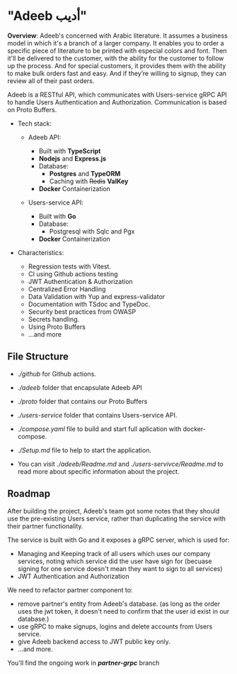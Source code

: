 # "Adeeb أديب"

**Overview**: Adeeb's concerned with Arabic literature. It assumes a business model in which it's a branch of a larger company. It enables you to order a specific piece of literature to be printed with especial colors and font. Then it'll be delivered to the customer, with the ability for the customer to follow up the process. And for special customers, it provides them with the ability to make bulk orders fast and easy. And if they’re willing to signup, they can review all of their past orders.

Adeeb is a RESTful API, which communicates with Users-service gRPC API to handle Users Authentication and Authorization. Communication is based on Proto Buffers.

- Tech stack:

    - Adeeb API:
        - Built with **TypeScript** 
        - **Nodejs** and **Express.js** 
        - Database:
            - **Postgres** and **TypeORM**
            - Caching with ~~Redis~~ **ValKey**
        - **Docker** Containerization

    - Users-service API:
        - Built with **Go**
        - Database:
            - Postgresql with Sqlc and Pgx
        - **Docker** Containerization

- Characteristics:

  - Regression tests with Vitest.
  - CI using Github actions testing
  - JWT Authentication & Authorization
  - Centralized Error Handling
  - Data Validation with Yup and express-validator
  - Documentation with TSdoc and TypeDoc.
  - Security best practices from OWASP
  - Secrets handling.
  - Using Proto Buffers
  - …and more

## File Structure

- _./github_ for Github actions.

- _./adeeb_ folder that encapsulate Adeeb API

- _./proto_ folder that contains our Proto Buffers

- _./users-service_ folder that contains Users-service API.

- _./compose.yaml_ file to build and start full aplication with docker-compose.

- _./Setup.md_ file to help to start the application.

- You can visit _./adeeb/Readme.md_ and _./users-servivce/Readme.md_ to read more about specific information about the project.


## Roadmap

After building the project, Adeeb's team got some notes that they should use the pre-existing Users service, rather than duplicating the service with their partner functionality.

The service is built with Go and it exposes a gRPC server, which is used for:
- Managing and Keeping track of all users which uses our company services, noting which service did the user have sign for (becuase signing for one service doesn't mean they want to sign to all services)
- JWT Authentication and Authorization

We need to refactor partner component to:
- remove partner's entity from Adeeb's database. (as long as the order uses the jwt token, it doesn't need to confirm that the user id exist in our database.)
- use gRPC to make signups, logins and delete accounts from Users service.
- give Adeeb backend access to JWT public key only.
- ...and more.

You'll find the ongoing work in ***partner-grpc*** branch